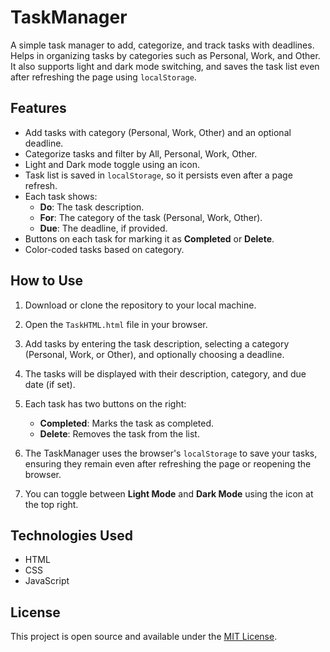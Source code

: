 # TaskManager

A simple task manager to add, categorize, and track tasks with deadlines. Helps in organizing tasks by categories such as Personal, Work, and Other. It also supports light and dark mode switching, and saves the task list even after refreshing the page using `localStorage`.

## Features

- Add tasks with category (Personal, Work, Other) and an optional deadline.
- Categorize tasks and filter by All, Personal, Work, Other.
- Light and Dark mode toggle using an icon.
- Task list is saved in `localStorage`, so it persists even after a page refresh.
- Each task shows:
  - **Do**: The task description.
  - **For**: The category of the task (Personal, Work, Other).
  - **Due**: The deadline, if provided.
- Buttons on each task for marking it as **Completed** or **Delete**.
- Color-coded tasks based on category.

## How to Use

1. Download or clone the repository to your local machine.
   
2. Open the `TaskHTML.html` file in your browser.

3. Add tasks by entering the task description, selecting a category (Personal, Work, or Other), and optionally choosing a deadline.

4. The tasks will be displayed with their description, category, and due date (if set). 

5. Each task has two buttons on the right:
   - **Completed**: Marks the task as completed.
   - **Delete**: Removes the task from the list.

6. The TaskManager uses the browser's `localStorage` to save your tasks, ensuring they remain even after refreshing the page or reopening the browser.

7. You can toggle between **Light Mode** and **Dark Mode** using the icon at the top right.

## Technologies Used

- HTML
- CSS
- JavaScript

## License

This project is open source and available under the [MIT License](LICENSE).
